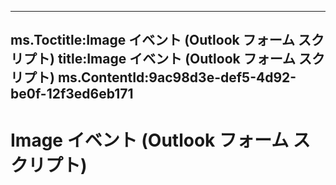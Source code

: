 

---
ms.Toctitle:Image イベント (Outlook フォーム スクリプト)
title:Image イベント (Outlook フォーム スクリプト)
ms.ContentId:9ac98d3e-def5-4d92-be0f-12f3ed6eb171
---
# Image イベント (Outlook フォーム スクリプト)





